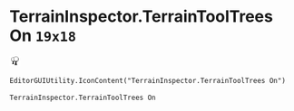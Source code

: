 # TerrainInspector.TerrainToolTrees On `19x18`
<img src="/img/TerrainInspector.TerrainToolTrees%20On.png" width=19 height=18>

``` CSharp
EditorGUIUtility.IconContent("TerrainInspector.TerrainToolTrees On")
```
```
TerrainInspector.TerrainToolTrees On
```
